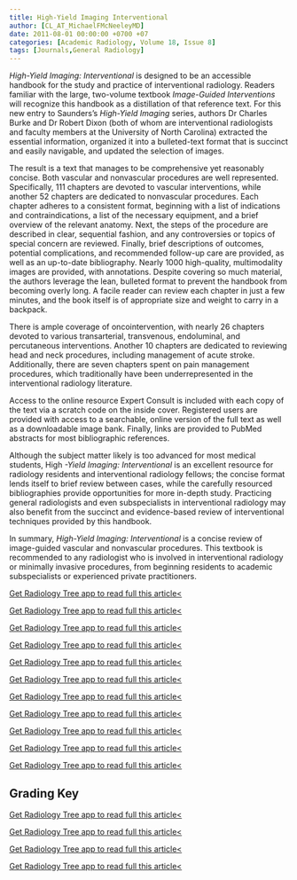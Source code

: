 ```yaml
---
title: High-Yield Imaging Interventional
author: [CL_AT_MichaelFMcNeeleyMD]
date: 2011-08-01 00:00:00 +0700 +07
categories: [Academic Radiology, Volume 18, Issue 8]
tags: [Journals,General Radiology]
---
```

_High-Yield Imaging: Interventional_ is designed to be an accessible handbook for the study and practice of interventional radiology. Readers familiar with the large, two-volume textbook _Image-Guided Interventions_ will recognize this handbook as a distillation of that reference text. For this new entry to Saunders’s _High-Yield Imaging_ series, authors Dr Charles Burke and Dr Robert Dixon (both of whom are interventional radiologists and faculty members at the University of North Carolina) extracted the essential information, organized it into a bulleted-text format that is succinct and easily navigable, and updated the selection of images.

The result is a text that manages to be comprehensive yet reasonably concise. Both vascular and nonvascular procedures are well represented. Specifically, 111 chapters are devoted to vascular interventions, while another 52 chapters are dedicated to nonvascular procedures. Each chapter adheres to a consistent format, beginning with a list of indications and contraindications, a list of the necessary equipment, and a brief overview of the relevant anatomy. Next, the steps of the procedure are described in clear, sequential fashion, and any controversies or topics of special concern are reviewed. Finally, brief descriptions of outcomes, potential complications, and recommended follow-up care are provided, as well as an up-to-date bibliography. Nearly 1000 high-quality, multimodality images are provided, with annotations. Despite covering so much material, the authors leverage the lean, bulleted format to prevent the handbook from becoming overly long. A facile reader can review each chapter in just a few minutes, and the book itself is of appropriate size and weight to carry in a backpack.

There is ample coverage of oncointervention, with nearly 26 chapters devoted to various transarterial, transvenous, endoluminal, and percutaneous interventions. Another 10 chapters are dedicated to reviewing head and neck procedures, including management of acute stroke. Additionally, there are seven chapters spent on pain management procedures, which traditionally have been underrepresented in the interventional radiology literature.

Access to the online resource Expert Consult is included with each copy of the text via a scratch code on the inside cover. Registered users are provided with access to a searchable, online version of the full text as well as a downloadable image bank. Finally, links are provided to PubMed abstracts for most bibliographic references.

Although the subject matter likely is too advanced for most medical students, High _-Yield Imaging: Interventional_ is an excellent resource for radiology residents and interventional radiology fellows; the concise format lends itself to brief review between cases, while the carefully resourced bibliographies provide opportunities for more in-depth study. Practicing general radiologists and even subspecialists in interventional radiology may also benefit from the succinct and evidence-based review of interventional techniques provided by this handbook.

In summary, _High-Yield Imaging: Interventional_ is a concise review of image-guided vascular and nonvascular procedures. This textbook is recommended to any radiologist who is involved in interventional radiology or minimally invasive procedures, from beginning residents to academic subspecialists or experienced private practitioners.

[Get Radiology Tree app to read full this article<](https://clinicalpub.com/app)

[Get Radiology Tree app to read full this article<](https://clinicalpub.com/app)

[Get Radiology Tree app to read full this article<](https://clinicalpub.com/app)

[Get Radiology Tree app to read full this article<](https://clinicalpub.com/app)

[Get Radiology Tree app to read full this article<](https://clinicalpub.com/app)

[Get Radiology Tree app to read full this article<](https://clinicalpub.com/app)

[Get Radiology Tree app to read full this article<](https://clinicalpub.com/app)

[Get Radiology Tree app to read full this article<](https://clinicalpub.com/app)

[Get Radiology Tree app to read full this article<](https://clinicalpub.com/app)

[Get Radiology Tree app to read full this article<](https://clinicalpub.com/app)

[Get Radiology Tree app to read full this article<](https://clinicalpub.com/app)

## Grading Key

[Get Radiology Tree app to read full this article<](https://clinicalpub.com/app)

[Get Radiology Tree app to read full this article<](https://clinicalpub.com/app)

[Get Radiology Tree app to read full this article<](https://clinicalpub.com/app)

[Get Radiology Tree app to read full this article<](https://clinicalpub.com/app)